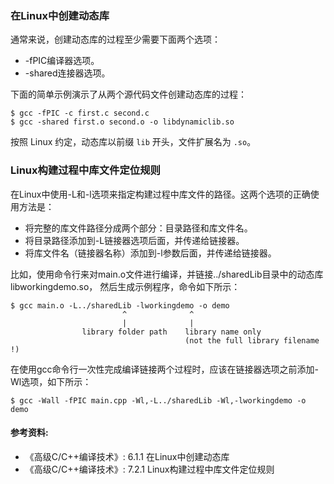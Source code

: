 ### 在Linux中创建动态库

通常来说，创建动态库的过程至少需要下面两个选项：
- -fPIC编译器选项。
- -shared连接器选项。

下面的简单示例演示了从两个源代码文件创建动态库的过程：

```
$ gcc -fPIC -c first.c second.c
$ gcc -shared first.o second.o -o libdynamiclib.so
```

按照 Linux 约定，动态库以前缀 `lib` 开头，文件扩展名为 `.so`。

### Linux构建过程中库文件定位规则

在Linux中使用-L和-l选项来指定构建过程中库文件的路径。这两个选项的正确使用方法是：
- 将完整的库文件路径分成两个部分：目录路径和库文件名。
- 将目录路径添加到-L链接器选项后面，并传递给链接器。
- 将库文件名（链接器名称）添加到-l参数后面，并传递给链接器。

比如，使用命令行来对main.o文件进行编译，并链接../sharedLib目录中的动态库libworkingdemo.so，
然后生成示例程序，命令如下所示：
```shell
$ gcc main.o -L../sharedLib -lworkingdemo -o demo
                         ^              ^
                         |              |
                library folder path    library name only
                                       (not the full library filename !)
```

在使用gcc命令行一次性完成编译链接两个过程时，应该在链接器选项之前添加-Wl选项，如下所示：
```shell
$ gcc -Wall -fPIC main.cpp -Wl,-L../sharedLib -Wl,-lworkingdemo -o demo
```

#### 参考资料:
- 《高级C/C++编译技术》: 6.1.1 在Linux中创建动态库
- 《高级C/C++编译技术》: 7.2.1 Linux构建过程中库文件定位规则
